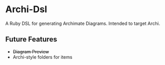 # Archi-Dsl

A Ruby DSL for generating Archimate Diagrams.  Intended to target Archi.

## Future Features

* ~~Diagram Preview~~
* Archi-style folders for items